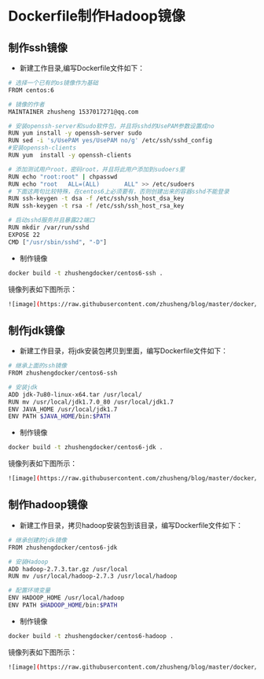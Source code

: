 # Dockerfile制作Hadoop镜像

## 制作ssh镜像

- 新建工作目录,编写Dockerfile文件如下：

```bash
# 选择一个已有的os镜像作为基础  
FROM centos:6

# 镜像的作者  
MAINTAINER zhusheng 1537017271@qq.com

# 安装openssh-server和sudo软件包，并且将sshd的UsePAM参数设置成no  
RUN yum install -y openssh-server sudo  
RUN sed -i 's/UsePAM yes/UsePAM no/g' /etc/ssh/sshd_config  
#安装openssh-clients
RUN yum  install -y openssh-clients

# 添加测试用户root，密码root，并且将此用户添加到sudoers里  
RUN echo "root:root" | chpasswd  
RUN echo "root   ALL=(ALL)       ALL" >> /etc/sudoers  
# 下面这两句比较特殊，在centos6上必须要有，否则创建出来的容器sshd不能登录  
RUN ssh-keygen -t dsa -f /etc/ssh/ssh_host_dsa_key  
RUN ssh-keygen -t rsa -f /etc/ssh/ssh_host_rsa_key  

# 启动sshd服务并且暴露22端口  
RUN mkdir /var/run/sshd  
EXPOSE 22  
CMD ["/usr/sbin/sshd", "-D"]
```

- 制作镜像

```bash
docker build -t zhushengdocker/centos6-ssh .
```

镜像列表如下图所示：

```bash
![image](https://raw.githubusercontent.com/zhusheng/blog/master/docker/12.png)
```

## 制作jdk镜像

- 新建工作目录，将jdk安装包拷贝到里面，编写Dockerfile文件如下：

```bash
# 继承上面的ssh镜像
FROM zhushengdocker/centos6-ssh 

# 安装jdk
ADD jdk-7u80-linux-x64.tar /usr/local/
RUN mv /usr/local/jdk1.7.0_80 /usr/local/jdk1.7
ENV JAVA_HOME /usr/local/jdk1.7
ENV PATH $JAVA_HOME/bin:$PATH
```

- 制作镜像

```bash
docker build -t zhushengdocker/centos6-jdk .
```

镜像列表如下图所示：

```bash
![image](https://raw.githubusercontent.com/zhusheng/blog/master/docker/13.png)
```

## 制作hadoop镜像

- 新建工作目录，拷贝hadoop安装包到该目录，编写Dockerfile文件如下：

```bash
# 继承创建的jdk镜像
FROM zhushengdocker/centos6-jdk

# 安装Hadoop
ADD hadoop-2.7.3.tar.gz /usr/local
RUN mv /usr/local/hadoop-2.7.3 /usr/local/hadoop

# 配置环境变量
ENV HADOOP_HOME /usr/local/hadoop
ENV PATH $HADOOP_HOME/bin:$PATH
```

- 制作镜像

```bash
docker build -t zhushengdocker/centos6-hadoop .
```

镜像列表如下图所示：

```bash
![image](https://raw.githubusercontent.com/zhusheng/blog/master/docker/14.png)
```